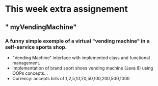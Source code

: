 # This week extra assignement #
##  " myVendingMachine"

###  A funny simple exemple of a virtual "vending machine" in a self-service sports shop.

* "Vending Machine" interface with implemented class and functional management.
* Implementation of brand sport shoes  vending machine (Java 8) using OOPs concepts...
* Currency: accepts bills of 1,2,5,10,20,50,100,200,500,1000 
